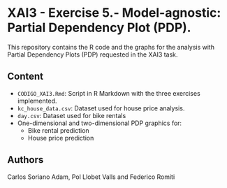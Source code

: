 # XAI3 - Exercise 5.- Model-agnostic: Partial Dependency Plot (PDP).

This repository contains the R code and the graphs for the analysis with Partial Dependency Plots (PDP) requested in the XAI3 task.

## Content

- `CODIGO_XAI3.Rmd`: Script in R Markdown with the three exercises implemented.
- `kc_house_data.csv`: Dataset used for house price analysis.
- `day.csv`: Dataset used for bike rentals
- One-dimensional and two-dimensional PDP graphics for:
  - Bike rental prediction
  - House price prediction

## Authors

Carlos Soriano Adam, Pol Llobet Valls and Federico Romiti

